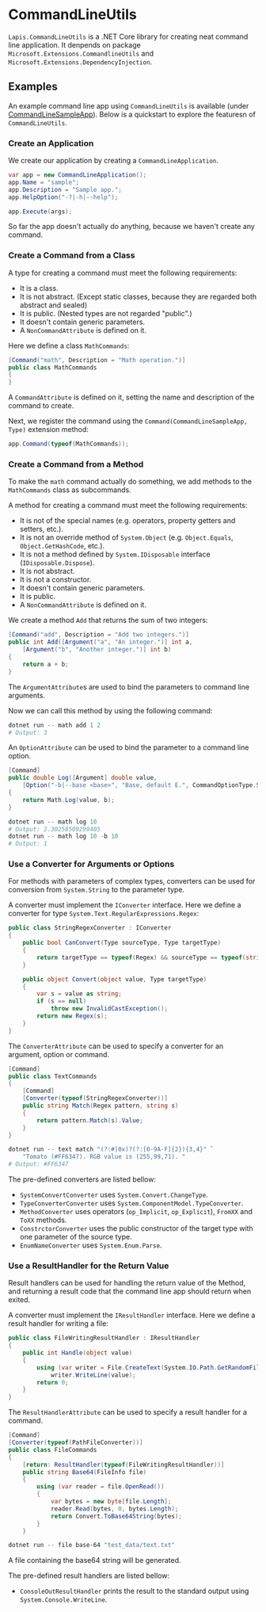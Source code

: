 # CommandLineUtils
`Lapis.CommandLineUtils` is a .NET Core library for creating neat command line application. It denpends on package `Microsoft.Extensions.CommandlineUtils` and `Microsoft.Extensions.DependencyInjection`.

## Examples
An example command line app using `CommandLineUtils` is available (under [CommandLineSampleApp](/CommandLineSampleApp)). Below is a quickstart to explore the featuresn of `CommandLineUtils`.

### Create an Application
We create our application by creating a `CommandLineApplication`.
```csharp
var app = new CommandLineApplication();
app.Name = "sample";
app.Description = "Sample app.";
app.HelpOption("-?|-h|--help");

app.Execute(args);
```
So far the app doesn't actually do anything, because we haven't create any command.

### Create a Command from a Class
A type for creating a command must meet the following requirements:
* It is a class.
* It is not abstract. (Except static classes, because they are regarded both abstract and sealed)
* It is public. (Nested types are not regarded "public".)
* It doesn't contain generic parameters.
* A `NonCommandAttribute` is defined on it.

Here we define a class `MathCommands`:
```csharp
[Command("math", Description = "Math operation.")]
public class MathCommands
{
}
```

A `CommandAttribute` is defined on it, setting the name and description of the command to create. 

Next, we register the command using the `Command(CommandLineSampleApp, Type)` extension method:
```csharp
app.Command(typeof(MathCommands));
```

### Create a Command from a Method

To make the `math` command actually do something, we add methods to the `MathCommands` class as subcommands.

A method for creating a command must meet the following requirements:
* It is not of the special names (e.g. operators, property getters and setters, etc.).
* It is not an override method of `System.Object` (e.g. `Object.Equals`, `Object.GetHashCode`, etc.).
* It is not a method defined by `System.IDisposable` interface (`IDisposable.Dispose`).
* It is not abstract.
* It is not a constructor.
* It doesn't contain generic parameters.
* It is public.
* A `NonCommandAttribute` is defined on it.

We create a method `Add` that returns the sum of two integers:
```csharp
[Command("add", Description = "Add two integers.")]
public int Add([Argument("a", "An integer.")] int a, 
    [Argument("b", "Another integer.")] int b)
{
    return a + b;
}
```

The `ArgumentAttribute`s are used to bind the parameters to command line arguments. 

Now we can call this method by using the following command:
```powershell
dotnet run -- math add 1 2
# Output: 3
```

An `OptionAttribute` can be used to bind the parameter to a command line option. 
```csharp
[Command]
public double Log([Argument] double value, 
    [Option("-b|--base <base>", "Base, default E.", CommandOptionType.SingleValue)] double b = Math.E)
{
    return Math.Log(value, b);
}
```
```powershell
dotnet run -- math log 10 
# Output: 2.30258509299405
dotnet run -- math log 10 -b 10
# Output: 1
```

### Use a Converter for Arguments or Options
For methods with parameters of complex types, converters can be used for conversion from `System.String` to the parameter type.

A converter must implement the `IConverter` interface. Here we define a converter for type `System.Text.RegularExpressions.Regex`:
```csharp
public class StringRegexConverter : IConverter
{
    public bool CanConvert(Type sourceType, Type targetType)
    {
        return targetType == typeof(Regex) && sourceType == typeof(string);
    }

    public object Convert(object value, Type targetType)
    {
        var s = value as string;
        if (s == null)
            throw new InvalidCastException();
        return new Regex(s);
    }
}
```

The `ConverterAttribute` can be used to specify a converter for an argument, option or command.
```csharp
[Command]
public class TextCommands
{
    [Command]
    [Converter(typeof(StringRegexConverter))]
    public string Match(Regex pattern, string s)
    {
        return pattern.Match(s).Value;
    }
}
```
```powershell
dotnet run -- text match "(?:#|0x)?(?:[0-9A-F]{2}){3,4}" `
    "Tomato (#FF6347). RGB value is (255,99,71). " 
# Output: #FF6347
```

The pre-defined converters are listed bellow:
* `SystemConvertConverter` uses `System.Convert.ChangeType`.
* `TypeConverterConverter` uses `System.ComponentModel.TypeConverter`.
* `MethodConverter` uses operators (`op_Implicit`, `op_Explicit`), `FromXX` and `ToXX` methods.
* `ConstrctorConverter` uses the public constructor of the target type with one parameter of the source type.
* `EnumNameConverter` uses `System.Enum.Parse`.

### Use a ResultHandler for the Return Value
Result handlers can be used for handling the return value of the Method, and returning a result code that the command line app should return when exited.

A converter must implement the `IResultHandler` interface. Here we define a result handler for writing a file:
```csharp
public class FileWritingResultHandler : IResultHandler
{
    public int Handle(object value)
    {
        using (var writer = File.CreateText(System.IO.Path.GetRandomFileName()))
            writer.WriteLine(value);
        return 0;
    }
}
```

The `ResultHandlerAttribute` can be used to specify a result handler for a command.
```csharp
[Command]
[Converter(typeof(PathFileConverter))]
public class FileCommands
{
    [return: ResultHandler(typeof(FileWritingResultHandler))]
    public string Base64(FileInfo file)
    {
        using (var reader = file.OpenRead())
        {
            var bytes = new byte[file.Length];
            reader.Read(bytes, 0, bytes.Length);
            return Convert.ToBase64String(bytes);
        }
    }
```
```powershell
dotnet run -- file base-64 "test_data/text.txt"
```
A file containing the base64 string will be generated.

The pre-defined result handlers are listed bellow:
* `ConsoleOutResultHandler` prints the result to the standard output using `System.Console.WriteLine`.